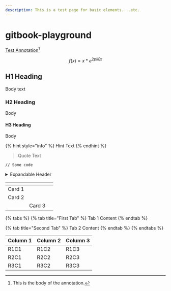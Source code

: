 ```yaml
---
description: This is a test page for basic elements....etc.
---
```


# gitbook-playground



[Test Annotation](#user-content-fn-1)[^1]&#x20;

$$
f(x) = x * e^{2 pi i \xi x}
$$

## H1 Heading

Body text

### H2 Heading

Body&#x20;

#### H3 Heading

Body

{% hint style="info" %}
Hint Text
{% endhint %}

> Quote Text

```
// Some code
```

<details>

<summary>Expandable Header</summary>

Expandable Content

</details>



<table data-view="cards"><thead><tr><th></th><th></th><th></th></tr></thead><tbody><tr><td>Card 1</td><td></td><td></td></tr><tr><td>Card 2</td><td></td><td></td></tr><tr><td></td><td>Card 3</td><td></td></tr></tbody></table>

{% tabs %}
{% tab title="First Tab" %}
Tab 1 Content
{% endtab %}

{% tab title="Second Tab" %}
Tab 2 Content
{% endtab %}
{% endtabs %}







<table data-full-width="true"><thead><tr><th>Column 1</th><th>Column 2</th><th>Column 3</th></tr></thead><tbody><tr><td>R1C1</td><td>R1C2</td><td>R1C3</td></tr><tr><td>R2C1</td><td>R2C2</td><td>R2C3</td></tr><tr><td>R3C1</td><td>R3C2</td><td>R3C3</td></tr></tbody></table>

[^1]: This is the body of the annotation.
